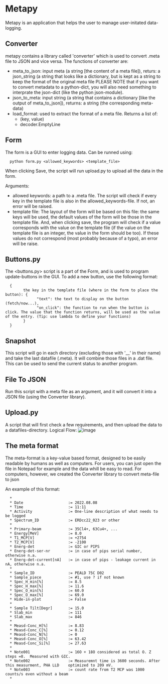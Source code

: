 # Metapy
Metapy is an application that helps the user to manage user-initated data-logging. 
## Converter
metapy contains a library called 'converter' which is used to convert .meta file to JSON and vice versa.
The functions of converter are:
 * meta_to_json: input meta (a string [the content of a meta file]), returs: a json_string (a string that looks like a dictionary, but is kept as a string to keep the format of the original meta file
 PLEASE NOTE that if you want to convert metadata to a python-dict, you will also need something to interprate the json-dict (like the python json-module). 
  * json_to_meta: input string (a string that contains a dictionary [like the output of meta_to_json]), returns: a string (the corresponding meta-data)
  * load_format: used to extract the format of a meta file. Returns a list of:
      - (key, value)
      - decoder.EmptyLine


## Form
The form is a GUI to enter logging data. Can be runned using:

      python form.py <allowed_keywords> <template_file>

When clicking Save, the script will run upload.py to upload all the data in the form.

Arguments:
 * allowed keywords: a path to a .meta file. The script will check if every key in the template file is also in the allowed_keywords-file. If not, an error will be raised.
 * template file: The layout of the form will be based on this file: the same keys will be used, the default values of the form will be those in the template file. And, when clicking save, the program will check if a value corresponds with the value on the template file (if the value on the template file is an integer, the value in the form should be too). If these values do not correspond (most probably because of a typo), an error will be raise.
## Buttons.py
 The <buttons.py> script is a part of the Form, and is used to program update-buttons in the GUI. To add a new button, use the following format:

      {
            the key in the template file (where in the form to place the button): {
                  "text": the text to display on the button (fetch/now...),
                  "on_click": the function to run when the button is click. The value that the function returns, will be used as the value of the entry. (Tip: use lambda to define your functions)
            }
      }
      

## Snapshot
This script will go in each directory (excluding those with '__' in their name) and take the last datafile (.meta). It will combine those files in a .dat file. This can be used to send the current status to another program.

## File To JSON
Run this script with a meta file as an argument, and it will convert it into a JSON file (using the Converter library).

## Upload.py
A script that will first check a few requirements, and then upload the data to a datafiles-directory.
Logical Flow:
![image](https://user-images.githubusercontent.com/88823772/201515901-c9c8bc42-fa30-4bf6-ad48-46774bd4011a.png)

## The meta format

The meta-format is a key-value based format, designed to be easily readable by humans as well as computers. For users, you can just open the file in Notepad for example and the data whill be easy to read. For computers, however, we created the Converter library to convert meta-file to json

An example of this format:

      *
      * Date                    := 2022.08.08
      * Time                    := 11:11
      * Activity                := One-line description of what needs to be logged
      * Spectrum_ID             := ERDcc22_023 or other
      *
      * Primary-beam            := 35Cl4+, 63Cu4+, ...
      * Energy[MeV]             := 8.0
      * T1_MCP[V]               := +2754
      * T2_MCP[V]               := -2100
      * Energ-det               := GIC or PIPS
      * Energ-det-ser-nr        := in case of pips serial number, otherwise n.a.
      * Energ-det-current[nA]   := in case of pips - leakage current in nA, otherwise n.a.
      * 
      * Sample_ID               := PEALD 75C D02
      * Sample_piece            := #1, use ? if not known
      * Spec_H_min[%]           := 8.5
      * Spec_H_max[%]           := 11.6
      * Spec_O_min[%]           := 60.0
      * Spec_O_max[%]           := 69.0
      * Hide-in-plot            := False
      * 
      * Sample Tilt[Degr]       := 15.0
      * Slab_min                := 111
      * Slab_max                := 846
      * 
      * Measd-Conc_H[%]         := 8.83
      * Measd-Conc_C[%]         := 0.12
      * Measd-Conc_N[%]         := 0
      * Measd-Conc_O[%]         := 63.42
      * Measd-Conc_Si[%]        := 27.63
      *
      * Note001                 := 16O + 18O considered as total O. Z steps =8.  Measured with GIC.  
      * Note002                 := Measuremnt time is 3600 seconds. After this measurment, PHA LLD    optimized to 209 mV.
      * Note003                 := count rate from T2 MCP was 1000 counts/s even without a beam
      *
